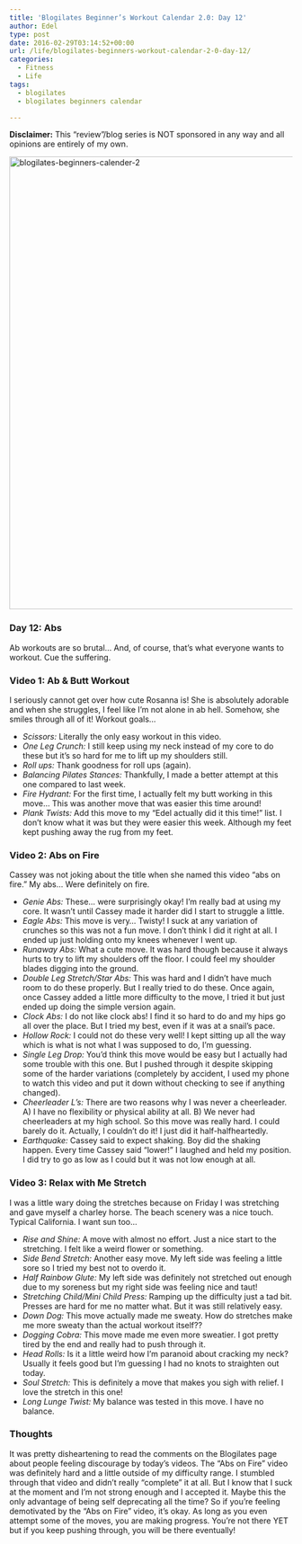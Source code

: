 ```yaml
---
title: 'Blogilates Beginner’s Workout Calendar 2.0: Day 12'
author: Edel
type: post
date: 2016-02-29T03:14:52+00:00
url: /life/blogilates-beginners-workout-calendar-2-0-day-12/
categories:
  - Fitness
  - Life
tags:
  - blogilates
  - blogilates beginners calendar

---
```

**Disclaimer:** This &#8220;review&#8221;/blog series is NOT sponsored in any way and all opinions are entirely of my own.

<a href="http://scattered.me/wp-content/uploads/2016/02/blogilates-beginners-calender-2.png" rel="attachment wp-att-11076"><img src="http://scattered.me/wp-content/uploads/2016/02/blogilates-beginners-calender-2-1024x806.png" alt="blogilates-beginners-calender-2" width="1024" height="806" class="alignnone size-large wp-image-11076" srcset="http://erzadel.net/blog/wp-content/uploads/2016/02/blogilates-beginners-calender-2-1024x806.png 1024w, http://erzadel.net/blog/wp-content/uploads/2016/02/blogilates-beginners-calender-2-300x236.png 300w, http://erzadel.net/blog/wp-content/uploads/2016/02/blogilates-beginners-calender-2-768x604.png 768w" sizes="(max-width: 1024px) 100vw, 1024px" /></a>

### Day 12: Abs

Ab workouts are so brutal&#8230; And, of course, that&#8217;s what everyone wants to workout. Cue the suffering.

### Video 1: Ab & Butt Workout

I seriously cannot get over how cute Rosanna is! She is absolutely adorable and when she struggles, I feel like I&#8217;m not alone in ab hell. Somehow, she smiles through all of it! Workout goals&#8230;

<div class="flex-video">
</div>

  * _Scissors:_ Literally the only easy workout in this video.
  * _One Leg Crunch:_ I still keep using my neck instead of my core to do these but it&#8217;s so hard for me to lift up my shoulders still.
  * _Roll ups:_ Thank goodness for roll ups (again).
  * _Balancing Pilates Stances:_ Thankfully, I made a better attempt at this one compared to last week.
  * _Fire Hydrant:_ For the first time, I actually felt my butt working in this move&#8230; This was another move that was easier this time around!
  * _Plank Twists:_ Add this move to my &#8220;Edel actually did it this time!&#8221; list. I don&#8217;t know what it was but they were easier this week. Although my feet kept pushing away the rug from my feet.

### Video 2: Abs on Fire

Cassey was not joking about the title when she named this video &#8220;abs on fire.&#8221; My abs&#8230; Were definitely on fire.

<div class="flex-video">
</div>

  * _Genie Abs:_ These&#8230; were surprisingly okay! I&#8217;m really bad at using my core. It wasn&#8217;t until Cassey made it harder did I start to struggle a little.
  * _Eagle Abs:_ This move is very&#8230; Twisty! I suck at any variation of crunches so this was not a fun move. I don&#8217;t think I did it right at all. I ended up just holding onto my knees whenever I went up.
  * _Runaway Abs:_ What a cute move. It was hard though because it always hurts to try to lift my shoulders off the floor. I could feel my shoulder blades digging into the ground.
  * _Double Leg Stretch/Star Abs:_ This was hard and I didn&#8217;t have much room to do these properly. But I really tried to do these. Once again, once Cassey added a little more difficulty to the move, I tried it but just ended up doing the simple version again.
  * _Clock Abs:_ I do not like clock abs! I find it so hard to do and my hips go all over the place. But I tried my best, even if it was at a snail&#8217;s pace.
  * _Hollow Rock:_ I could not do these very well! I kept sitting up all the way which is what is not what I was supposed to do, I&#8217;m guessing.
  * _Single Leg Drop:_ You&#8217;d think this move would be easy but I actually had some trouble with this one. But I pushed through it despite skipping some of the harder variations (completely by accident, I used my phone to watch this video and put it down without checking to see if anything changed).
  * _Cheerleader L&#8217;s:_ There are two reasons why I was never a cheerleader. A) I have no flexibility or physical ability at all. B) We never had cheerleaders at my high school. So this move was really hard. I could barely do it. Actually, I couldn&#8217;t do it! I just did it half-halfheartedly.
  * _Earthquake:_ Cassey said to expect shaking. Boy did the shaking happen. Every time Cassey said &#8220;lower!&#8221; I laughed and held my position. I did try to go as low as I could but it was not low enough at all.

### Video 3: Relax with Me Stretch

I was a little wary doing the stretches because on Friday I was stretching and gave myself a charley horse. The beach scenery was a nice touch. Typical California. I want sun too&#8230;

<div class="flex-video">
</div>

  * _Rise and Shine:_ A move with almost no effort. Just a nice start to the stretching. I felt like a weird flower or something.
  * _Side Bend Stretch:_ Another easy move. My left side was feeling a little sore so I tried my best not to overdo it.
  * _Half Rainbow Glute:_ My left side was definitely not stretched out enough due to my soreness but my right side was feeling nice and taut!
  * _Stretching Child/Mini Child Press:_ Ramping up the difficulty just a tad bit. Presses are hard for me no matter what. But it was still relatively easy.
  * _Down Dog:_ This move actually made me sweaty. How do stretches make me more sweaty than the actual workout itself??
  * _Dogging Cobra:_ This move made me even more sweatier. I got pretty tired by the end and really had to push through it.
  * _Head Rolls:_ Is it a little weird how I&#8217;m paranoid about cracking my neck? Usually it feels good but I&#8217;m guessing I had no knots to straighten out today.
  * _Soul Stretch:_ This is definitely a move that makes you sigh with relief. I love the stretch in this one!
  * _Long Lunge Twist:_ My balance was tested in this move. I have no balance.

### Thoughts

It was pretty disheartening to read the comments on the Blogilates page about people feeling discourage by today&#8217;s videos. The &#8220;Abs on Fire&#8221; video was definitely hard and a little outside of my difficulty range. I stumbled through that video and didn&#8217;t really &#8220;complete&#8221; it at all. But I know that I suck at the moment and I&#8217;m not strong enough and I accepted it. Maybe this the only advantage of being self deprecating all the time? So if you&#8217;re feeling demotivated by the &#8220;Abs on Fire&#8221; video, it&#8217;s okay. As long as you even attempt some of the moves, you are making progress. You&#8217;re not there YET but if you keep pushing through, you will be there eventually!

<ol class="footnote">
</ol>